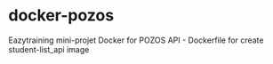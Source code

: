 # docker-pozos
Eazytraining mini-projet Docker for POZOS API - Dockerfile for create student-list_api image
